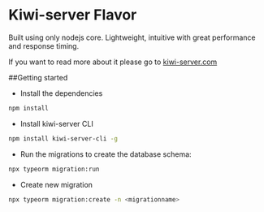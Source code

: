 # Kiwi-server Flavor
Built using only nodejs core. Lightweight, intuitive with great performance and response timing.

If you want to read more about it please go to [kiwi-server.com](kiwi-server.com)

##Getting started
* Install the dependencies 
```bash
npm install
```

* Install kiwi-server CLI
```bash 
npm install kiwi-server-cli -g
```


* Run the migrations to create the database schema:
```bash
npx typeorm migration:run
```

* Create new migration
```bash
npx typeorm migration:create -n <migrationname>
```

